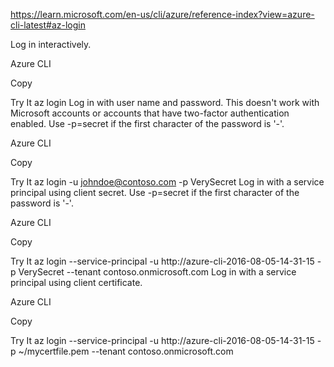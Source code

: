 https://learn.microsoft.com/en-us/cli/azure/reference-index?view=azure-cli-latest#az-login

Log in interactively.

Azure CLI

Copy

Try It
az login
Log in with user name and password. This doesn't work with Microsoft accounts or accounts that have two-factor authentication enabled. Use -p=secret if the first character of the password is '-'.

Azure CLI

Copy

Try It
az login -u johndoe@contoso.com -p VerySecret
Log in with a service principal using client secret. Use -p=secret if the first character of the password is '-'.

Azure CLI

Copy

Try It
az login --service-principal -u http://azure-cli-2016-08-05-14-31-15 -p VerySecret --tenant contoso.onmicrosoft.com
Log in with a service principal using client certificate.

Azure CLI

Copy

Try It
az login --service-principal -u http://azure-cli-2016-08-05-14-31-15 -p ~/mycertfile.pem --tenant contoso.onmicrosoft.com